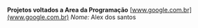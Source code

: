 **Projetos voltados a Area da Programação**
[www.google.com.br](www.google.com.br) 
*Nome:* Alex dos santos 
##

